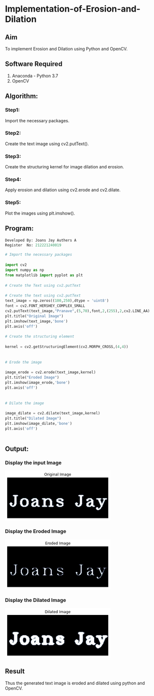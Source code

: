 # Implementation-of-Erosion-and-Dilation
## Aim
To implement Erosion and Dilation using Python and OpenCV.
## Software Required
1. Anaconda - Python 3.7
2. OpenCV
## Algorithm:
### Step1:

Import the necessary packages.

### Step2:

Create the text image using cv2.putText().

### Step3:

Create the structuring kernel for image dilation and erosion.

### Step4:

Apply erosion and dilation using cv2.erode and cv2.dilate.

### Step5:

Plot the images using plt.imshow().

 
## Program:
```Python
Developed By: Joans Jay Authers A
Register  No: 212221240019
```

``` Python
# Import the necessary packages

import cv2
import numpy as np
from matplotlib import pyplot as plt

# Create the Text using cv2.putText

# Create the text using cv2.putText
text_image = np.zeros((100,250),dtype = 'uint8')
font = cv2.FONT_HERSHEY_COMPLEX_SMALL
cv2.putText(text_image,"Pranave",(5,70),font,2,(255),2,cv2.LINE_AA) 
plt.title("Original Image")
plt.imshow(text_image,'bone')
plt.axis('off')

# Create the structuring element

kernel = cv2.getStructuringElement(cv2.MORPH_CROSS,(4,4))


# Erode the image

image_erode = cv2.erode(text_image,kernel)
plt.title("Eroded Image")
plt.imshow(image_erode,'bone')
plt.axis('off')


# Dilate the image

image_dilate = cv2.dilate(text_image,kernel)
plt.title("Dilated Image")
plt.imshow(image_dilate,'bone')
plt.axis('off')



```
## Output:

### Display the input Image

![](1.png)

### Display the Eroded Image

![](2.png)

### Display the Dilated Image

![](3.png)

## Result
Thus the generated text image is eroded and dilated using python and OpenCV.
